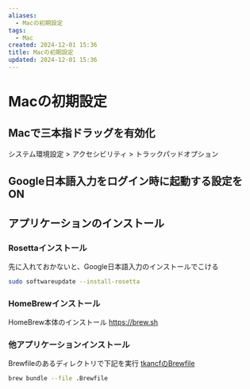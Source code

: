 ```yaml
---
aliases:
  - Macの初期設定
tags:
  - Mac
created: 2024-12-01 15:36
title: Macの初期設定
updated: 2024-12-01 15:36
---
```


# Macの初期設定

## Macで三本指ドラッグを有効化

システム環境設定 > アクセシビリティ > トラックパッドオプション

## Google日本語入力をログイン時に起動する設定をON

## アプリケーションのインストール

### Rosettaインストール

先に入れておかないと、Google日本語入力のインストールでこける

```bash
sudo softwareupdate --install-rosetta
```

### HomeBrewインストール

HomeBrew本体のインストール
<https://brew.sh>

### 他アプリケーションインストール

Brewfileのあるディレクトリで下記を実行
[tkancfのBrewfile](https://gist.github.com/tkancf/231b9c11a9a5ea8e93a2fc1a1ea15228#file-brewfile)

```bash
brew bundle --file .Brewfile
```

